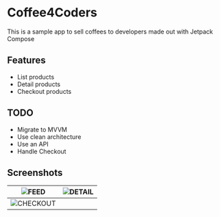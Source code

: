 # Coffee4Coders
This is a sample app to sell coffees to developers made out with Jetpack Compose

## Features
- List products
- Detail products
- Checkout products

## TODO
- Migrate to MVVM 
- Use clean architecture
- Use an API
- Handle Checkout

## Screenshots
| ![FEED](https://i.ibb.co/Pt1cyPz/Screenshot-20220409-204451.png "FEED") | ![DETAIL](https://i.ibb.co/MS6wkQp/Screenshot-20220409-204509.png "DETAIL") |
| ------------ | ------------ |
| ![CHECKOUT](https://i.ibb.co/t812gxW/Screenshot-20220409-204544.png "CHECKOUT") |  |